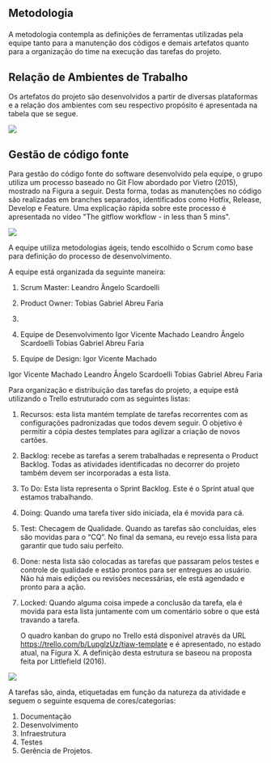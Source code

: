 ## Metodologia</p>
A metodologia contempla as definições de ferramentas utilizadas pela equipe tanto para a manutenção dos códigos e demais artefatos quanto para a organização do time na execução das tarefas do projeto.</p>

## Relação de Ambientes de Trabalho
Os artefatos do projeto são desenvolvidos a partir de diversas plataformas e a relação dos ambientes com seu respectivo propósito é apresentada na tabela que se segue. 

<img src =https://github.com/ICEI-PUC-Minas-PMV-ADS/pmv-ads-2021-2-e1-proj-web-t5-g5-sistemas_doacoes/blob/main/img/rela%C3%A7%C3%A3o%20ambiente%20de%20trabalho.PNG></p>

## Gestão de código fonte
Para gestão do código fonte do software desenvolvido pela equipe, o grupo utiliza um processo baseado no Git Flow abordado por Vietro (2015), mostrado na Figura a seguir. Desta forma, todas as manutenções no código são realizadas em branches separados, identificados como Hotfix, Release, Develop e Feature. Uma explicação rápida sobre este processo é apresentada no vídeo "The gitflow workflow - in less than 5 mins".

<img src =https://github.com/ICEI-PUC-Minas-PMV-ADS/pmv-ads-2021-2-e1-proj-web-t5-g5-sistemas_doacoes/blob/main/img/gest%C3%A3o%20codigo%20fonte.PNG></p>

A equipe utiliza metodologias ágeis, tendo escolhido o Scrum como base para definição do processo de desenvolvimento.
 
A equipe está organizada da seguinte maneira:

1.	Scrum Master: Leandro Ângelo Scardoelli
2.	Product Owner: Tobias Gabriel Abreu Faria
3.	
4.	Equipe de Desenvolvimento
Igor Vicente Machado
Leandro Ângelo Scardoelli
Tobias Gabriel Abreu Faria

4.	Equipe de Design: Igor Vicente Machado

Igor Vicente Machado
Leandro Ângelo Scardoelli
Tobias Gabriel Abreu Faria

Para organização e distribuição das tarefas do projeto, a equipe está utilizando o Trello estruturado com as seguintes listas: 

 
1.	Recursos: esta lista mantém template de tarefas recorrentes com as configurações padronizadas que todos devem seguir. O objetivo é permitir a cópia destes templates para agilizar a criação de novos cartões.
2.	Backlog: recebe as tarefas a serem trabalhadas e representa o Product Backlog. Todas as atividades identificadas no decorrer do projeto também devem ser incorporadas a esta lista.
3.	To Do: Esta lista representa o Sprint Backlog. Este é o Sprint atual que estamos trabalhando.
4.	Doing: Quando uma tarefa tiver sido iniciada, ela é movida para cá.
5.	Test: Checagem de Qualidade. Quando as tarefas são concluídas, eles são movidas para o “CQ”. No final da semana, eu revejo essa lista para garantir que tudo saiu perfeito.
6.	Done: nesta lista são colocadas as tarefas que passaram pelos testes e controle de qualidade e estão prontos para ser entregues ao usuário. Não há mais edições ou revisões necessárias, ele está agendado e pronto para a ação.
7.	Locked: Quando alguma coisa impede a conclusão da tarefa, ela é movida para esta lista juntamente com um comentário sobre o que está travando a tarefa.

	O quadro kanban do grupo no Trello está disponível através da URL https://trello.com/b/LupglzUz/tiaw-template e é apresentado, no estado atual, na Figura X. A definição desta estrutura se baseou na proposta feita por Littlefield (2016).

<img src =https://github.com/ICEI-PUC-Minas-PMV-ADS/pmv-ads-2021-2-e1-proj-web-t5-g5-sistemas_doacoes/blob/main/img/trello.PNG></p>

A tarefas são, ainda, etiquetadas em função da natureza da atividade e seguem o seguinte esquema de cores/categorias:

1.	Documentação
2.	Desenvolvimento 
3.	Infraestrutura
4.	Testes
5.	Gerência de Projetos.
